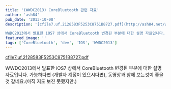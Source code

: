 ```yaml
---
title: '(WWDC2013) CoreBluetooth 관련 자료'
author: 'ash84'
pub_date: '2013-10-08'
description: '[cfile7.uf.2128583F5253C8751B8727.pdf](http://ash84.net/wp-content/uploads/1/cfile7.uf.2128583F5253C8751B8727.pdf)

WWDC2013에서 발표한 iOS7 상에서 CoreBluetooth 변경된 부분에 대한 설명 자료입니다. 가능하다면 (개발자 계정이 있으시다면), 동영상과 함께 보는것이 좋을것 같네요.(아직 저도 보진 못했지만.)'
featured_image: ''
tags: ['CoreBluetooth', 'dev', 'IOS', 'WWDC2013']
---
```



[cfile7.uf.2128583F5253C8751B8727.pdf](http://ash84.net/wp-content/uploads/1/cfile7.uf.2128583F5253C8751B8727.pdf)

<span style="font-size: 11pt;">WWDC2013에서 발표한 iOS7 상에서 CoreBluetooth 변경된 부분에 대한 설명 자료입니다. 가능하다면 (개발자 계정이 있으시다면), 동영상과 함께 보는것이 좋을것 같네요.(아직 저도 보진 못했지만.)</span>



